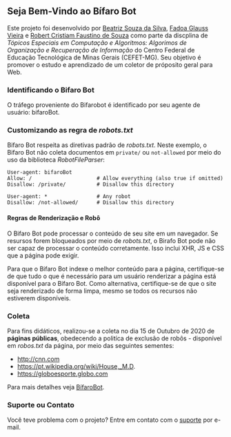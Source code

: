 ## Seja Bem-Vindo ao Bífaro Bot

Este projeto foi desenvolvido por [Beatriz Souza da Silva](biasouza.inf@gmail.com), [Fadoa Glauss Vieira](fadoa.glauss@gmail.com) e [Robert Cristiam Faustino de Souza](robert.cristian@live.com) como parte da discplina de _Tópicos Especiais em Computação e Algoritmos: Algorimos de Organização e Recuperação de Informação_ do Centro Federal de Educação Tecnológica de Minas Gerais (CEFET-MG). Seu objetivo é promover o estudo e aprendizado de um coletor de próposito geral para Web.

### Identificando o Bifaro Bot
O tráfego proveniente do Bifarobot é identificado por seu agente de usuário: bifaroBot.

### Customizando as regra de _robots.txt_
Bifaro Bot respeita as diretivas padrão de _robots.txt_. Neste exemplo, o Bifaro Bot não coleta documentos em `private/` ou `not-allowed` por meio do uso da biblioteca _RobotFileParser_: 
```
User-agent: bifaroBot
Allow: /                     # Allow everything (also true if omitted)
Disallow: /private/          # Disallow this directory
```
```
User-agent: *                # Any robot
Disallow: /not-allowed/      # Disallow this directory
```

#### Regras de Renderização e Robô
O Bifaro Bot pode processar o conteúdo de seu site em um navegador. Se resursos forem bloqueados por meio de _robots.txt_, o Birafo Bot pode não ser capaz de processar o conteúdo corretamente. Isso inclui XHR, JS e CSS que a página pode exigir.

Para que o Bifaro Bot indexe o melhor conteúdo para a página, certifique-se de que tudo o que é necessário para um usuário renderizar a página está disponível para o Bifaro Bot. Como alternativa, certifique-se de que o site seja renderizado de forma limpa, mesmo se todos os recursos não estiverem disponíveis. 


### Coleta
Para fins didáticos, realizou-se a coleta no dia 15 de Outubro de 2020 de **páginas públicas**, obedecendo a politíca de exclusão de robôs - disponível em _robos.txt_ da página, por meio das seguintes sementes:
- http://cnn.com
- https://pt.wikipedia.org/wiki/House,_M.D.
- https://globoesporte.globo.com

Para mais detalhes veja [BífaroBot](https://github.com/fadoaglauss/InfoBifaroBot).

### Suporte ou Contato
Você teve problema com o projeto? Entre em contato com o [suporte](fadoa.glauss@gmail.com) por e-mail.
